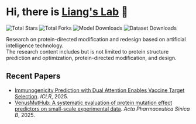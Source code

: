 # Hi, there is [Liang's Lab](https://ins.sjtu.edu.cn/people/lhong/index.html) 👋

![Total Stars](https://img.shields.io/github/stars/ai4protein?style=social) <!-- 🔄 stars -->
![Total Forks](https://img.shields.io/badge/Forks-0-blue?logo=github&style=flat-square) <!-- 🔄 forks -->
![Model Downloads](https://img.shields.io/badge/HuggingFace%20Models-0-orange?logo=huggingface&style=flat-square) <!-- 🔄 hf_models -->
![Dataset Downloads](https://img.shields.io/badge/HuggingFace%20Datasets-0-orange?logo=huggingface&style=flat-square) <!-- 🔄 hf_datasets -->

Research on protein-directed modification and redesign based on artificial intelligence technology.  
The research content includes but is not limited to protein structure prediction and optimization, protein-directed modification, and design.

## Recent Papers
- [Immunogenicity Prediction with Dual Attention Enables Vaccine Target Selection](https://openreview.net/forum?id=hWmwL9gizZ). *ICLR*, 2025.
- [VenusMutHub: A systematic evaluation of protein mutation effect predictors on small-scale experimental data](https://www.sciencedirect.com/science/article/pii/S2211383525001650). *Acta Pharmaceutica Sinica B*, 2025.
